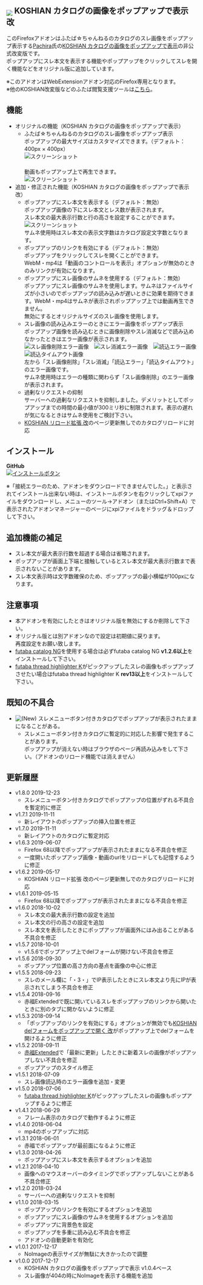 ## <sub><img src="koshian_image_popuper/icons/icon-48.png"></sub> KOSHIAN カタログの画像をポップアップで表示 改

このFirefoxアドオンはふたば☆ちゃんねるのカタログのスレ画像をポップアップ表示する[Pachira](https://addons.mozilla.org/ja/firefox/user/anonymous-a0bba9187b568f98732d22d51c5955a6/)氏の[KOSHIAN カタログの画像をポップアップで表示](https://addons.mozilla.org/ja/firefox/addon/koshian-image-popuper/)の非公式改変版です。  
ポップアップにスレ本文を表示する機能やポップアップをクリックしてスレを開く機能などをオリジナル版に追加しています。  

※このアドオンはWebExtensionアドオン対応のFirefox専用となります。  
※他のKOSHIAN改変版などのふたば閲覧支援ツールは[こちら](https://github.com/akoya-tomo/futaba_auto_reloader_K/wiki/)。  

## 機能
* オリジナルの機能（KOSHIAN カタログの画像をポップアップで表示）
  - ふたば☆ちゃんねるのカタログのスレ画像をポップアップ表示   
    ポップアップの最大サイズはカスタマイズできます。（デフォルト：400px × 400px）  
    ![スクリーンショット](images/screenshot01.png "スクリーンショット")  
    　  
    動画もポップアップ上で再生できます。  
    ![スクリーンショット](images/screenshot02.png "スクリーンショット")  
* 追加・修正された機能（KOSHIAN カタログの画像をポップアップで表示 改）
  - ポップアップにスレ本文を表示する（デフォルト：無効）  
    ポップアップ画像の下にスレ本文とレス数が表示されます。  
    スレ本文の最大表示行数と行の高さを設定することができます。  
    ![スクリーンショット](images/screenshot03.png "スクリーンショット")  
    サムネ使用時はスレ本文の表示文字数はカタログ設定文字数となります。  
  - ポップアップのリンクを有効にする（デフォルト：無効）  
    ポップアップをクリックしてスレを開くことができます。  
    WebM・mp4は「動画のコントロールを表示」オプションが無効のときのみリンクが有効になります。  
  - ポップアップにスレ画像のサムネを使用する（デフォルト：無効）  
    ポップアップにスレ画像のサムネを使用します。サムネはファイルサイズが小さいのでポップアップの読み込みが遅いときに効果を期待できます。WebM・mp4はサムネが表示されポップアップ上では動画再生できません。  
    無効にするとオリジナルサイズのスレ画像を使用します。  
  - スレ画像の読み込みエラーのときにエラー画像をポップアップ表示  
    ポップアップ画像を読み込むときに画像削除やスレ消滅などで読み込めなかったときはエラー画像が表示されます。  
    ![スレ画像削除エラー画像](koshian_image_popuper/img/NoImage.png "スレ画像削除エラー画像")　![スレ消滅エラー画像](koshian_image_popuper/img/ThreadNotFound.png "スレ消滅エラー画像")　![読込エラー画像](koshian_image_popuper/img/Error.png "読込エラー画像")　![読込タイムアウト画像](koshian_image_popuper/img/TimeOut.png "読込タイムアウト画像")   
    左から「スレ画像削除」「スレ消滅」「読込エラー」「読込タイムアウト」のエラー画像です。  
    サムネ使用時はエラーの種類に関わらず「スレ画像削除」のエラー画像が表示されます。  
  - 過剰なリクエストの抑制  
    サーバーへの過剰なリクエストを抑制しました。デメリットとしてポップアップまでの時間の最小値が300ミリ秒に制限されます。表示の遅れが気になるときはサムネ使用をご検討下さい。  
  - [KOSHIAN リロード拡張 改](https://github.com/akoya-tomo/koshian_reload_futaba_kai/)のページ更新無しでのカタログリロードに対応  

## インストール
**GitHub**  
[![インストールボタン](images/install_button.png "クリックでアドオンをインストール")](https://github.com/akoya-tomo/koshian_image_popuper_kai/releases/download/v1.8.0/koshian_image_popuper_kai-1.8.0-fx.xpi)  

※「接続エラーのため、アドオンをダウンロードできませんでした。」と表示されてインストール出来ない時は、インストールボタンを右クリックしてxpiファイルをダウンロードし、メニューのツール→アドオン（またはCtrl+Shift+A）で表示されたアドオンマネージャーのページにxpiファイルをドラッグ＆ドロップして下さい。  

## 追加機能の補足
* スレ本文が最大表示行数を超過する場合は省略されます。  
* ポップアップが画面上下端と接触しているとスレ本文が最大表示行数まで表示されないことがあります。  
* スレ本文表示時は文字数確保のため、ポップアップの最小横幅が100pxになります。

## 注意事項
* 本アドオンを有効にしたときはオリジナル版を無効にするか削除して下さい。  
* オリジナル版とは別アドオンなので設定は初期値に戻ります。  
  再度設定をお願い致します。  
* [futaba catalog NG](https://greasyfork.org/ja/scripts/37565-futaba-catalog-ng/)を使用する場合は必ずfutaba catalog NG **v1.2.6以上**をインストールして下さい。
* [futaba thread highlighter K](https://greasyfork.org/ja/scripts/36639-futaba-thread-highlighter-k/)がピックアップしたスレの画像もポップアップさせたい場合はfutaba thread highlighter K **rev13以上**をインストールして下さい。

## 既知の不具合
* ![\(New\)](images/new.png "New") スレメニューボタン付きカタログでポップアップが表示されたままになることがある。  
  - スレメニューボタン付きカタログに暫定的に対応した影響で発生することがあります。  
    ポップアップが消えない時はブラウザのページ再読み込みをして下さい。（アドオンのリロード機能では消えません）  

## 更新履歴
* v1.8.0 2019-12-23
  - スレメニューボタン付きカタログでポップアップの位置がずれる不具合を暫定的に修正
* v1.7.1 2019-11-11
  - 新レイアウトのポップアップの挿入位置を修正
* v1.7.0 2019-11-11
  - 新レイアウトのカタログに暫定対応
* v1.6.3 2019-06-07
  - Firefox 68以降でポップアップが表示されたままになる不具合を修正
  - 一度開いたポップアップ画像・動画のurlをリロードしても記憶するように修正
* v1.6.2 2019-05-17
  - KOSHIAN リロード拡張 改のページ更新無しでのカタログリロードに対応
* v1.6.1 2019-05-15
  - Firefox 68以降でポップアップが表示されたままになる不具合を修正
* v1.6.0 2018-10-02
  - スレ本文の最大表示行数の設定を追加
  - スレ本文の行の高さの設定を追加
  - スレ本文を表示したときにポップアップが画面外にはみ出ることがある不具合を修正
* v1.5.7 2018-10-01
  - v1.5.6でポップアップ上でdelフォームが開けない不具合を修正
* v1.5.6 2018-09-30
  - ポップアップ位置の高さ方向の基点を画像の中心に修正
* v1.5.5 2018-09-23
  - スレのメール欄に「・3・」でIP表示したときにスレ本文より先にIPが表示されてしまう不具合を修正
* v1.5.4 2018-09-16
  - 赤福Extendedで既に開いているスレをポップアップのリンクから開いたときに別のタブに開かないように修正
* v1.5.3 2018-09-14
  - 「ポップアップのリンクを有効にする」オプションが無効でも[KOSHIAN delフォームをポップアップで開く 改](https://github.com/akoya-tomo/koshian_del_kai/)がポップアップ上でdelフォームを開けるように修正
* v1.5.2 2018-09-11
  - [赤福Extended](https://toshiakisp.github.io/akahuku-firefox-sp/)で「最新に更新」したときに新着スレの画像がポップアップしない不具合を修正
  - ポップアップのスタイル修正
* v1.5.1 2018-07-09
  - スレ画像読込時のエラー画像を追加・変更
* v1.5.0 2018-07-06
  - [futaba thread highlighter K](https://greasyfork.org/ja/scripts/36639-futaba-thread-highlighter-k/)がピックアップしたスレの画像もポップアップするように修正
* v1.4.1 2018-06-29
  - フレーム表示のカタログで動作するように修正
* v1.4.0 2018-06-04
  - mp4のポップアップに対応
* v1.3.1 2018-06-01
  - 赤福でポップアップが最前面になるように修正
* v1.3.0 2018-04-26
  - ポップアップにスレ本文を表示するオプションを追加
* v1.2.1 2018-04-10
  - 画像へのマウスオーバーのタイミングでポップアップしないことがある不具合修正
* v1.2.0 2018-03-24
  - サーバーへの過剰なリクエストを抑制
* v1.1.0 2018-03-15
  - ポップアップのリンクを有効にするオプションを追加
  - ポップアップにスレ画像のサムネを使用するオプションを追加
  - ポップアップに背景色を設定
  - ポップアップを多重に読み込む不具合を修正
  - アドオンの自動更新を有効化
* v1.0.1 2017-12-17
  - NoImageの表示サイズが無駄に大きかったので調整
* v1.0.0 2017-12-17
  - KOSHIAN カタログの画像をポップアップで表示 v1.0.4ベース
  - スレ画像が404の時にNoImageを表示する機能を追加
